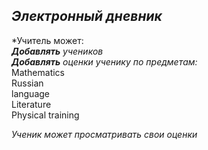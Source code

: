 
*Электронный дневник*
---
*Учитель может:<br>
*___Добавлять___ учеников*<br>
*___Добавлять___ оценки ученику по предметам:*<br>
Mathematics<br>Russian<br>language<br>Literature<br>Physical training<br>

*Ученик может просматривать свои оценки*
